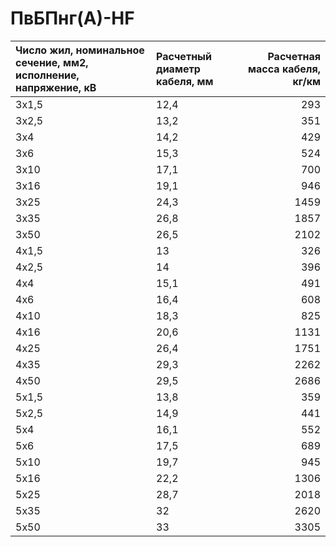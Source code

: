 # ПвБПнг(А)-HF

| Число жил, номинальное сечение, мм2, исполнение, напряжение, кВ   | Расчетный диаметр кабеля, мм   |   Расчетная масса кабеля, кг/км |
|:------------------------------------------------------------------|:-------------------------------|--------------------------------:|
| 3х1,5                                                             | 12,4                           |                             293 |
| 3х2,5                                                             | 13,2                           |                             351 |
| 3х4                                                               | 14,2                           |                             429 |
| 3х6                                                               | 15,3                           |                             524 |
| 3х10                                                              | 17,1                           |                             700 |
| 3х16                                                              | 19,1                           |                             946 |
| 3х25                                                              | 24,3                           |                            1459 |
| 3х35                                                              | 26,8                           |                            1857 |
| 3х50                                                              | 26,5                           |                            2102 |
| 4х1,5                                                             | 13                             |                             326 |
| 4х2,5                                                             | 14                             |                             396 |
| 4х4                                                               | 15,1                           |                             491 |
| 4х6                                                               | 16,4                           |                             608 |
| 4х10                                                              | 18,3                           |                             825 |
| 4х16                                                              | 20,6                           |                            1131 |
| 4х25                                                              | 26,4                           |                            1751 |
| 4х35                                                              | 29,3                           |                            2262 |
| 4х50                                                              | 29,5                           |                            2686 |
| 5х1,5                                                             | 13,8                           |                             359 |
| 5х2,5                                                             | 14,9                           |                             441 |
| 5х4                                                               | 16,1                           |                             552 |
| 5х6                                                               | 17,5                           |                             689 |
| 5х10                                                              | 19,7                           |                             945 |
| 5х16                                                              | 22,2                           |                            1306 |
| 5х25                                                              | 28,7                           |                            2018 |
| 5х35                                                              | 32                             |                            2620 |
| 5х50                                                              | 33                             |                            3305 |
